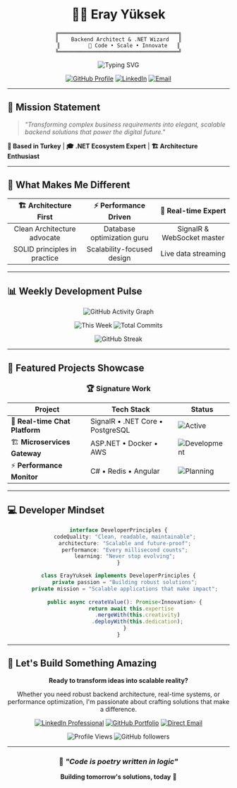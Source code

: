 <div align="center">

# 👨‍💻 Eray Yüksek

```ascii
╔══════════════════════════════════════╗
║    Backend Architect & .NET Wizard   ║
║         🚀 Code • Scale • Innovate   ║
╚══════════════════════════════════════╝
```

![Typing SVG](https://readme-typing-svg.herokuapp.com?font=Fira+Code&size=22&pause=1000&color=00D4AA&center=true&vCenter=true&width=435&lines=Backend+Developer;.NET+Specialist;Clean+Architecture+Advocate;Real-time+Systems+Expert)

[![GitHub Profile](https://img.shields.io/badge/GitHub-@ErayYuksek-181717?style=for-the-badge&logo=github&logoColor=white)](https://github.com/ErayYuksek)
[![LinkedIn](https://img.shields.io/badge/LinkedIn-Connect-0077B5?style=for-the-badge&logo=linkedin&logoColor=white)](https://www.linkedin.com/in/eray-y-6a671a322/)
[![Email](https://img.shields.io/badge/Email-Contact-EA4335?style=for-the-badge&logo=gmail&logoColor=white)](mailto:eray@example.com)

</div>

---

## 🎯 Mission Statement

> *"Transforming complex business requirements into elegant, scalable backend solutions that power the digital future."*

**📍 Based in Turkey** | **🎓 .NET Ecosystem Expert** | **🏗️ Architecture Enthusiast**

---

## 🎨 What Makes Me Different

<div align="center">

| 🏗️ **Architecture First** | ⚡ **Performance Driven** | 🔄 **Real-time Expert** |
|:------------------------:|:-------------------------:|:------------------------:|
| Clean Architecture advocate | Database optimization guru | SignalR & WebSocket master |
| SOLID principles in practice | Scalability-focused design | Live data streaming |

</div>

---

## 📊 Weekly Development Pulse

<div align="center">

![GitHub Activity Graph](https://github-readme-activity-graph.vercel.app/graph?username=ErayYuksek&theme=react-dark&bg_color=0D1117&color=58A6FF&line=1F6FEB&point=F85149&area=true&hide_border=true&custom_title=Code%20Contribution%20Timeline)

![This Week](https://img.shields.io/github/commit-activity/w/ErayYuksek/ErayYuksek?style=for-the-badge&logo=git&logoColor=white&label=This%20Week&color=58A6FF&labelColor=0D1117)
![Total Commits](https://img.shields.io/badge/Total_Commits_2025-127-FF6B6B?style=for-the-badge&logo=git&logoColor=white)

![GitHub Streak](https://github-readme-streak-stats.herokuapp.com/?user=ErayYuksek&theme=dark&hide_border=true&background=0D1117&stroke=58A6FF&ring=F85149&fire=F85149&currStreakLabel=58A6FF)

</div>

---

## 🌟 Featured Projects Showcase

<div align="center">

### 🏆 Signature Work

| Project | Tech Stack | Status |
|---------|------------|--------|
| 🚀 **Real-time Chat Platform** | SignalR • .NET Core • PostgreSQL | ![Active](https://img.shields.io/badge/Status-Active-success) |
| 🏗️ **Microservices Gateway** | ASP.NET • Docker • AWS | ![Development](https://img.shields.io/badge/Status-Development-yellow) |
| ⚡ **Performance Monitor** | C# • Redis • Angular | ![Planning](https://img.shields.io/badge/Status-Planning-blue) |

</div>

---

## 💻 Developer Mindset

<div align="center">

```typescript
interface DeveloperPrinciples {
    codeQuality: "Clean, readable, maintainable";
    architecture: "Scalable and future-proof";
    performance: "Every millisecond counts";
    learning: "Never stop evolving";
}

class ErayYuksek implements DeveloperPrinciples {
    private passion = "Building robust solutions";
    private mission = "Scalable applications that make impact";
    
    public async createValue(): Promise<Innovation> {
        return await this.expertise
            .mergeWith(this.creativity)
            .deployWith(this.dedication);
    }
}
```

</div>

---

## 🤝 Let's Build Something Amazing

<div align="center">

**Ready to transform ideas into scalable reality?**

Whether you need robust backend architecture, real-time systems, or performance optimization, I'm passionate about crafting solutions that make a difference.

[![LinkedIn Professional](https://img.shields.io/badge/LinkedIn_Professional-0077B5?style=for-the-badge&logo=linkedin&logoColor=white)](https://www.linkedin.com/in/eray-y-6a671a322/)
[![GitHub Portfolio](https://img.shields.io/badge/GitHub_Portfolio-181717?style=for-the-badge&logo=github&logoColor=white)](https://github.com/ErayYuksek)
[![Direct Email](https://img.shields.io/badge/Direct_Email-EA4335?style=for-the-badge&logo=gmail&logoColor=white)](mailto:eray@example.com)

![Profile Views](https://komarev.com/ghpvc/?username=ErayYuksek&color=blueviolet&style=flat-square&label=Profile+Views)
![GitHub followers](https://img.shields.io/github/followers/ErayYuksek?label=Followers&style=social)

</div>

---

<div align="center">

### 💫 *"Code is poetry written in logic"*

**Building tomorrow's solutions, today** 🚀

</div>
